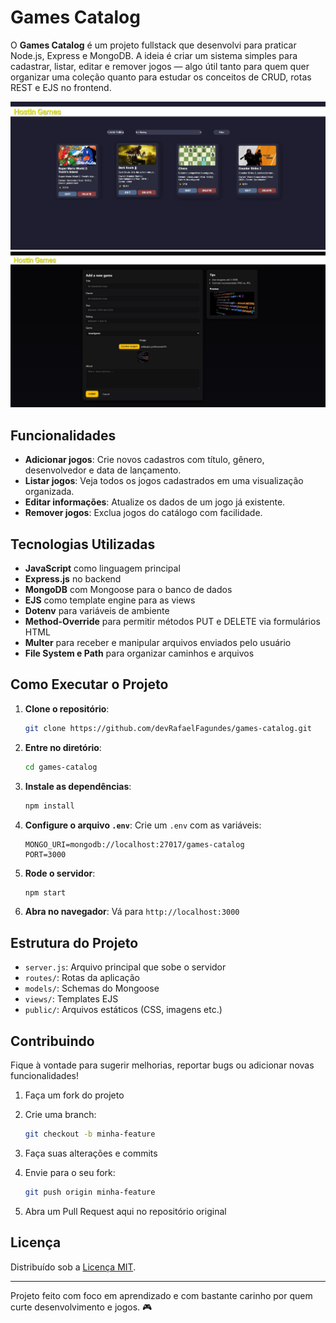 # Games Catalog

O **Games Catalog** é um projeto fullstack que desenvolvi para praticar Node.js, Express e MongoDB. A ideia é criar um sistema simples para cadastrar, listar, editar e remover jogos — algo útil tanto para quem quer organizar uma coleção quanto para estudar os conceitos de CRUD, rotas REST e EJS no frontend.

![imagem da página principal do site](./public/images/mainPage.JPG)
![imagem do processo de criar um jogo no site](./public/images/createGame.JPG)

## Funcionalidades

* **Adicionar jogos**: Crie novos cadastros com título, gênero, desenvolvedor e data de lançamento.
* **Listar jogos**: Veja todos os jogos cadastrados em uma visualização organizada.
* **Editar informações**: Atualize os dados de um jogo já existente.
* **Remover jogos**: Exclua jogos do catálogo com facilidade.

## Tecnologias Utilizadas

* **JavaScript** como linguagem principal
* **Express.js** no backend
* **MongoDB** com Mongoose para o banco de dados
* **EJS** como template engine para as views
* **Dotenv** para variáveis de ambiente
* **Method-Override** para permitir métodos PUT e DELETE via formulários HTML
* **Multer** para receber e manipular arquivos enviados pelo usuário
* **File System e Path** para organizar caminhos e arquivos

## Como Executar o Projeto

1. **Clone o repositório**:

   ```bash
   git clone https://github.com/devRafaelFagundes/games-catalog.git
   ```

2. **Entre no diretório**:

   ```bash
   cd games-catalog
   ```

3. **Instale as dependências**:

   ```bash
   npm install
   ```

4. **Configure o arquivo `.env`**:
   Crie um `.env` com as variáveis:

   ```
   MONGO_URI=mongodb://localhost:27017/games-catalog
   PORT=3000
   ```

5. **Rode o servidor**:

   ```bash
   npm start
   ```

6. **Abra no navegador**:
   Vá para `http://localhost:3000`

## Estrutura do Projeto

* `server.js`: Arquivo principal que sobe o servidor
* `routes/`: Rotas da aplicação
* `models/`: Schemas do Mongoose
* `views/`: Templates EJS
* `public/`: Arquivos estáticos (CSS, imagens etc.)

## Contribuindo

Fique à vontade para sugerir melhorias, reportar bugs ou adicionar novas funcionalidades!

1. Faça um fork do projeto
2. Crie uma branch:

   ```bash
   git checkout -b minha-feature
   ```
3. Faça suas alterações e commits
4. Envie para o seu fork:

   ```bash
   git push origin minha-feature
   ```
5. Abra um Pull Request aqui no repositório original

## Licença

Distribuído sob a [Licença MIT](LICENSE).

---

Projeto feito com foco em aprendizado e com bastante carinho por quem curte desenvolvimento e jogos. 🎮
